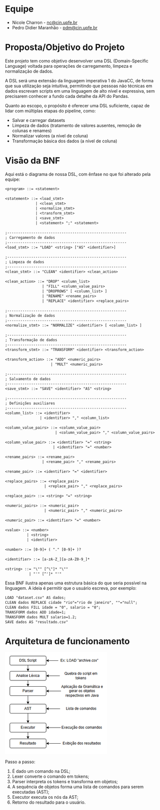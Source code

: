 # Equipe
- Nicole Charron - nc@cin.upfe.br
- Pedro Didier Maranhão - pdm@cin.upfe.br

# Proposta/Objetivo do Projeto
Este projeto tem como objetivo desenvolver uma DSL (Domain-Specific Language) voltada para operações de carregamento, limpeza e normalização de dados.

A DSL será uma extensão da linguagem imperativa 1 do JavaCC, de forma que sua utilização seja intuitiva, permitindo que pessoas não técnicas em dados escrevam scripts em uma linguagem de alto nível e expressiva, sem precisarem conhecer a fundo cada detalhe da API do Pandas.
 
Quanto ao escopo, o propósito é oferecer uma DSL suficiente, capaz de lidar com múltiplas etapas do pipeline, como:
- Salvar e carregar datasets
- Limpeza de dados (tratamento de valores ausentes, remoção de colunas e renames)
- Normalizar valores (a nível de coluna)
- Transformação básica dos dados (a nível de coluna)
  

# Visão da BNF
Aqui está o diagrama de nossa DSL, com ênfase no que foi alterado pela equipe:

```
<program> ::= <statement>

<statement> ::= <load_stmt>
              | <clean_stmt>
              | <normalize_stmt>
              | <transform_stmt>
              | <save_stmt>
              | <statement> ";" <statement>

;-------------------------------------------------------
; Carregamento de dados
;-------------------------------------------------------
<load_stmt> ::= "LOAD" <string> ["AS" <identifier>]

;-------------------------------------------------------
; Limpeza de dados
;-------------------------------------------------------
<clean_stmt> ::= "CLEAN" <identifier> <clean_action>

<clean_action> ::= "DROP" <column_list>
                 | "FILL" <column_value_pairs>
                 | "DROPROWS" [ <column_list> ]
                 | "RENAME" <rename_pairs>
                 | "REPLACE" <identifier> <replace_pairs>

;-------------------------------------------------------
; Normalização de dados
;-------------------------------------------------------
<normalize_stmt> ::= "NORMALIZE" <identifier> [ <column_list> ]

;-------------------------------------------------------
; Transformação de dados
;-------------------------------------------------------
<transform_stmt> ::= "TRANSFORM" <identifier> <transform_action>

<transform_action> ::= "ADD" <numeric_pairs>
                     | "MULT" <numeric_pairs>

;-------------------------------------------------------
; Salvamento de dados
;-------------------------------------------------------
<save_stmt> ::= "SAVE" <identifier> "AS" <string>

;-------------------------------------------------------
; Definições auxiliares
;-------------------------------------------------------
<column_list> ::= <identifier>
                | <identifier> "," <column_list>

<column_value_pairs> ::= <column_value_pair>
                       | <column_value_pair> "," <column_value_pairs>

<column_value_pair> ::= <identifier> "=" <string>
                      | <identifier> "=" <number>

<rename_pairs> ::= <rename_pair>
                 | <rename_pair> "," <rename_pairs>

<rename_pair> ::= <identifier> "=" <identifier>

<replace_pairs> ::= <replace_pair>
                  | <replace_pair> "," <replace_pairs>

<replace_pair> ::= <string> "=" <string>

<numeric_pairs> ::= <numeric_pair>
                  | <numeric_pair> "," <numeric_pairs>

<numeric_pair> ::= <identifier> "=" <number>

<value> ::= <number>
          | <string>
          | <identifier>

<number> ::= [0-9]+ ( "." [0-9]+ )?

<identifier> ::= [a-zA-Z_][a-zA-Z0-9_]*

<string> ::= "\"" [^\"]* "\""
           | "'" [^']* "'"
```

Essa BNF ilustra apenas uma estrutura básica do que seria possível na linguagem. A ideia é permitir que o usuário escreva, por exemplo:

```
LOAD "dataset.csv" AS dados;
CLEAN dados REPLACE cidade "rio"="rio de janeiro", ""="null";
CLEAN dados FILL idade = "0", salario = "0";
TRANSFORM dados ADD idade=1;
TRANSFORM dados MULT salario=1.2;
SAVE dados AS "resultado.csv"
```
# Arquitetura de funcionamento 

![](imgs/image.png)

Passo a passo:

1. É dado um comando na DSL;
2. Lexer converte o comando em tokens;
3. Parser interpreta os tokens e transforma em objetos;
4. A sequência de objetos forma uma lista de comandos para serem executadas (AST);
5. Executor	executa os nós da AST;
6. Retorno do resultado para o usuário.







